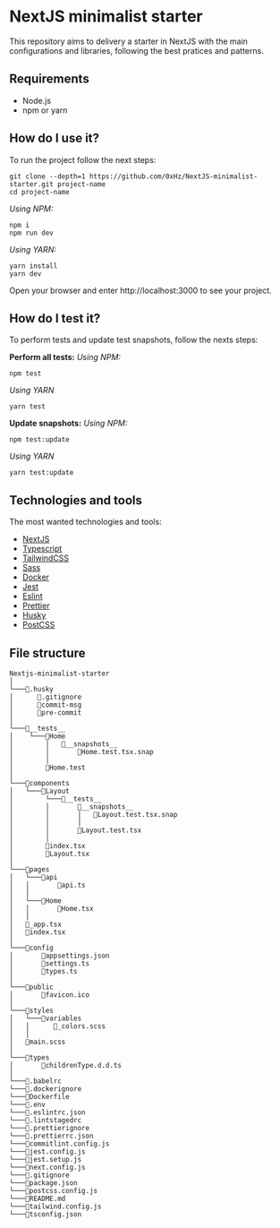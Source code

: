 NextJS minimalist starter
======
This repository aims to delivery a starter in NextJS with the main configurations and libraries, following the best pratices and patterns.

## Requirements
* Node.js
* npm or yarn

## How do I use it?
To run the project follow the next steps:

```
git clone --depth=1 https://github.com/0xHz/NextJS-minimalist-starter.git project-name
cd project-name
```

*Using NPM:*
```
npm i
npm run dev
```
*Using YARN:*
```
yarn install
yarn dev
```
Open your browser and enter http://localhost:3000 to see your project.

## How do I test it?
To perform tests and update test snapshots, follow the nexts steps:

**Perform all tests:**
*Using NPM:*
```
npm test
```
*Using YARN*
```
yarn test
```

**Update snapshots:**
*Using NPM:*
```
npm test:update
```
*Using YARN*
```
yarn test:update
```

## Technologies and tools
The most wanted technologies and tools:

* [NextJS](https://nextjs.org/)
* [Typescript](https://www.typescriptlang.org/)
* [TailwindCSS](https://tailwindcss.com/)
* [Sass](https://sass-lang.com/)
* [Docker](https://www.docker.com/)
* [Jest](https://jestjs.io/)
* [Eslint](https://eslint.org/)
* [Prettier](https://prettier.io/)
* [Husky](https://typicode.github.io/husky/)
* [PostCSS](https://postcss.org/)

## File structure
```
Nextjs-minimalist-starter
│
└───📂.husky
│      📜.gitignore
│      📜commit-msg
│      📜pre-commit
│
└───📂__tests__
│    └───📂Home
│        │   📂__snapshots__
│        │       📜Home.test.tsx.snap
│        │        
│        📜Home.test     
│        
└───📂components
│   └───📂Layout
│        └───📂__tests__
│        │       📂__snapshots__
│        │       │   📜Layout.test.tsx.snap
│        │       │
│        │       📜Layout.test.tsx
│        │       
│        📜index.tsx
│        📜Layout.tsx
│    
└───📂pages
│   └───📂api  
│   │       📜api.ts
│   │      
│   └───📂Home
│   │       📜Home.tsx
│   │    
│   📜_app.tsx
│   📜index.tsx
│        
└───📂config
│       📜appsettings.json
│       📜settings.ts
│       📜types.ts
│    
└───📂public
│       📜favicon.ico
│    
└───📂styles
│   └───📂variables
│   │      📜_colors.scss
│   │
│   📜main.scss   
│    
└───📂types
│       📜childrenType.d.d.ts
│    
└───📜.babelrc
└───📜.dockerignore
└───📜Dockerfile
└───📜.env
└───📜.eslintrc.json
└───📜.lintstagedrc
└───📜.prettierignore
└───📜.prettierrc.json
└───📜commitlint.config.js
└───📜jest.config.js
└───📜jest.setup.js
└───📜next.config.js
└───📜.gitignore
└───📜package.json
└───📜postcss.config.js
└───📜README.md
└───📜tailwind.config.js
└───📜tsconfig.json
